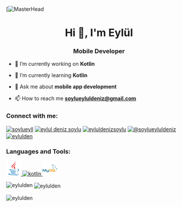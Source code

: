 [![MasterHead](https://www.bleepstatic.com/content/hl-images/2019/10/28/programming-header.jpg)
 
<h1 align="center">Hi 👋, I'm Eylül</h1>
<h3 align="center">Mobile Developer</h3>

- 🔭 I’m currently working on **Kotlin**

- 🌱 I’m currently learning **Kotlin**

- 💬 Ask me about **mobile app development**

- 📫 How to reach me **soylueyluldeniz@gmail.com**

<h3 align="left">Connect with me:</h3>
<p align="left">
<a href="https://twitter.com/soylueyll" target="blank"><img align="center" src="https://raw.githubusercontent.com/rahuldkjain/github-profile-readme-generator/master/src/images/icons/Social/twitter.svg" alt="soylueyll" height="30" width="40" /></a>
<a href="https://linkedin.com/in/eylul deniz soylu" target="blank"><img align="center" src="https://raw.githubusercontent.com/rahuldkjain/github-profile-readme-generator/master/src/images/icons/Social/linked-in-alt.svg" alt="eylul deniz soylu" height="30" width="40" /></a>
<a href="https://instagram.com/eyluldenizsoylu" target="blank"><img align="center" src="https://raw.githubusercontent.com/rahuldkjain/github-profile-readme-generator/master/src/images/icons/Social/instagram.svg" alt="eyluldenizsoylu" height="30" width="40" /></a>
<a href="https://medium.com/@soylueyluldeniz" target="blank"><img align="center" src="https://raw.githubusercontent.com/rahuldkjain/github-profile-readme-generator/master/src/images/icons/Social/medium.svg" alt="@soylueyluldeniz" height="30" width="40" /></a>
<a href="https://www.leetcode.com/eylulden" target="blank"><img align="center" src="https://raw.githubusercontent.com/rahuldkjain/github-profile-readme-generator/master/src/images/icons/Social/leet-code.svg" alt="eylulden" height="30" width="40" /></a>
</p>

<h3 align="left">Languages and Tools:</h3>
<p align="left"> <a href="https://www.java.com" target="_blank" rel="noreferrer"> <img src="https://raw.githubusercontent.com/devicons/devicon/master/icons/java/java-original.svg" alt="java" width="40" height="40"/> </a> <a href="https://kotlinlang.org" target="_blank" rel="noreferrer"> <img src="https://www.vectorlogo.zone/logos/kotlinlang/kotlinlang-icon.svg" alt="kotlin" width="40" height="40"/> </a> <a href="https://www.mysql.com/" target="_blank" rel="noreferrer"> <img src="https://raw.githubusercontent.com/devicons/devicon/master/icons/mysql/mysql-original-wordmark.svg" alt="mysql" width="40" height="40"/> </a> </p>

<p><img align="left" src="https://github-readme-stats.vercel.app/api/top-langs?username=eylulden&show_icons=true&locale=en&layout=compact" alt="eylulden" /></p>

<p>&nbsp;<img align="center" src="https://github-readme-stats.vercel.app/api?username=eylulden&show_icons=true&locale=en" alt="eylulden" /></p>

<p><img align="center" src="https://github-readme-streak-stats.herokuapp.com/?user=eylulden&" alt="eylulden" /></p>
